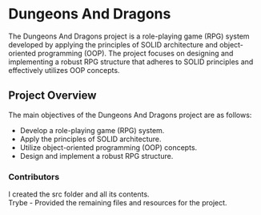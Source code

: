 <h1>Dungeons And Dragons</h1>
The Dungeons And Dragons project is a role-playing game (RPG) system developed by applying the principles of SOLID architecture and object-oriented programming (OOP). The project focuses on designing and implementing a robust RPG structure that adheres to SOLID principles and effectively utilizes OOP concepts.<br>

<h2>Project Overview</h2>
The main objectives of the Dungeons And Dragons project are as follows:<br>

- Develop a role-playing game (RPG) system.<br>
- Apply the principles of SOLID architecture.<br>
- Utilize object-oriented programming (OOP) concepts.<br>
- Design and implement a robust RPG structure.<br>

<h3>Contributors</h3> 
I created the src folder and all its contents.<br> 
Trybe - Provided the remaining files and resources for the project.
